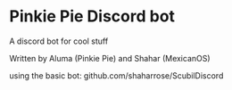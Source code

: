 # Pinkie Pie Discord bot
A discord bot for cool stuff

Written by Aluma (Pinkie Pie) and Shahar (MexicanOS)

using the basic bot: github.com/shaharrose/ScubilDiscord
